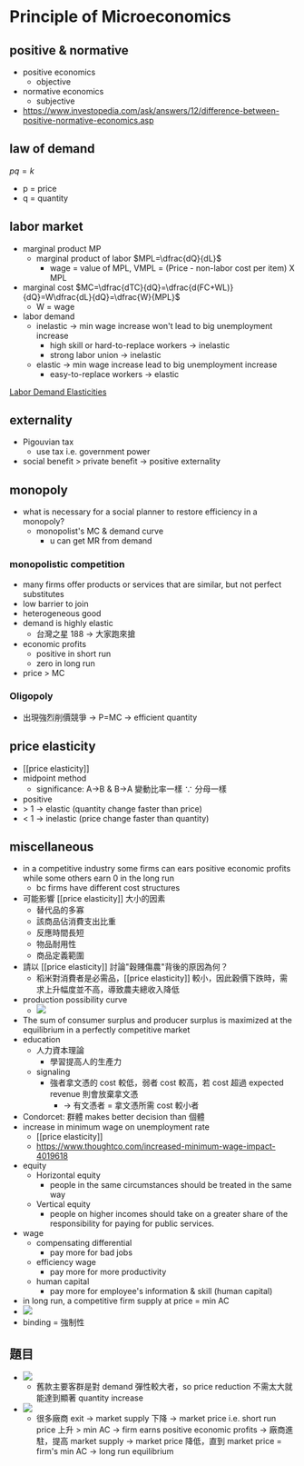# Principle of Microeconomics

## positive & normative

-  positive economics
	- objective
- normative economics
	- subjective
- <https://www.investopedia.com/ask/answers/12/difference-between-positive-normative-economics.asp>

## law of demand

$pq = k$

- p = price
- q = quantity

## labor market

- marginal product MP
	- marginal product of labor $MPL=\dfrac{dQ}{dL}$
		- wage = value of MPL, VMPL = (Price - non-labor cost per item) X MPL
- marginal cost $MC=\dfrac{dTC}{dQ}=\dfrac{d(FC+WL)}{dQ}=W\dfrac{dL}{dQ}=\dfrac{W}{MPL}$ 
	- W = wage
- labor demand
	- inelastic → min wage increase won't lead to big unemployment increase
		- high skill  or hard-to-replace workers → inelastic
		- strong labor union → inelastic
	-  elastic → min wage increase lead to big unemployment increase
		- easy-to-replace workers → elastic

[Labor Demand Elasticities](https://www.ssc.wisc.edu/~gwallace/Papers/Ehrenberg%20and%20Smith%20(2011),%20Chapter%204.pdf)

## externality

- Pigouvian tax
	- use tax i.e. government power
- social benefit > private benefit → positive externality

## monopoly

- what is necessary for a social planner to restore efficiency in a monopoly?
	- monopolist's MC & demand curve
		- u can get MR from demand

### monopolistic competition

- many firms offer products or services that are similar, but not perfect substitutes
- low barrier to join
- heterogeneous good
- demand is highly elastic
	- 台灣之星 188 → 大家跑來搶
- economic profits
	- positive in short run
	- zero in long run
- price > MC

### Oligopoly

- 出現強烈削價競爭 → P=MC → efficient quantity

## price elasticity

- [[price elasticity]]
- midpoint method
	- significance: A→B & B→A 變動比率一樣 $\because$ 分母一樣
- positive
- \> 1 → elastic (quantity change faster than price)
- < 1 → inelastic (price change faster than quantity)

## miscellaneous

- in a competitive industry some firms can ears positive economic profits while some others earn 0 in the long run 
	- bc firms have different cost structures
- 可能影響 [[price elasticity]] 大小的因素
	- 替代品的多寡
	- 該商品佔消費支出比重
	- 反應時間長短
	- 物品耐用性
	- 商品定義範圍
- 請以 [[price elasticity]] 討論"穀賤傷農"背後的原因為何？
	- 稻米對消費者是必需品，[[price elasticity]] 較小，因此穀價下跌時，需求上升幅度並不高，導致農夫總收入降低
- production possibility curve
	- ![](https://images.topperlearning.com/topper/tinymce/imagemanager/files/ee68da76c8d16ac4c2f4a03945b8eaa25ae29df304c8c6.62107990Concave.PNG)
- The sum of consumer surplus and producer surplus is maximized at the equilibrium in a perfectly competitive market
- education
	- 人力資本理論
		- 學習提高人的生產力
	- signaling
		- 強者拿文憑的 cost 較低，弱者 cost 較高，若 cost 超過 expected revenue 則會放棄拿文憑
			- → 有文憑者 = 拿文憑所需 cost 較小者
- Condorcet: 群體 makes better decision than 個體
- increase in minimum wage on unemployment rate
	- [[price elasticity]]
	- <https://www.thoughtco.com/increased-minimum-wage-impact-4019618>
- equity
	- Horizontal equity
		- people in the same circumstances should be treated in the same way
	- Vertical equity 
		- people on higher incomes should take on a greater share of the responsibility for paying for public services.
- wage
	- compensating differential
		- pay more for bad jobs
	- efficiency wage
		- pay more for more productivity
	- human capital
		- pay more for employee's information & skill (human capital)
- in long run, a competitive firm supply at price = min AC
- ![](https://i.imgur.com/CMKqUZi.png)
- binding = 強制性

## 題目

- ![](https://i.imgur.com/A8R51mJ.png)
	- 舊款主要客群是對 demand 彈性較大者，so price reduction 不需太大就能達到顯著 quantity increase
- ![](https://i.imgur.com/BqzOFei.png)
	- 很多廠商 exit → market supply 下降 → market price i.e. short run price 上升 > min AC → firm earns positive economic profits → 廠商進駐，提高 market supply → market price 降低，直到 market price = firm's min AC → long run equilibrium